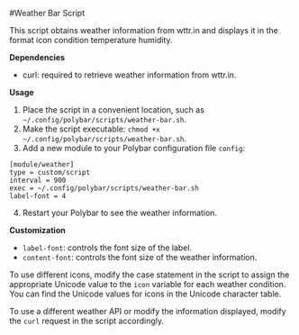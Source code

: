 #Weather Bar Script

This script obtains weather information from wttr.in and displays it in the format icon condition temperature humidity.

**Dependencies**
- curl: required to retrieve weather information from wttr.in.

**Usage**
1. Place the script in a convenient location, such as `~/.config/polybar/scripts/weather-bar.sh`.
2. Make the script executable: `chmod +x ~/.config/polybar/scripts/weather-bar.sh`.
3. Add a new module to your Polybar configuration file `config`:

```
[module/weather]
type = custom/script
interval = 900
exec = ~/.config/polybar/scripts/weather-bar.sh
label-font = 4
```

4. Restart your Polybar to see the weather information.

**Customization**
- `label-font`: controls the font size of the label.
- `content-font`: controls the font size of the weather information.

To use different icons, modify the case statement in the script to assign the appropriate Unicode value to the `icon` variable for each weather condition. You can find the Unicode values for icons in the Unicode character table.

To use a different weather API or modify the information displayed, modify the `curl` request in the script accordingly.
